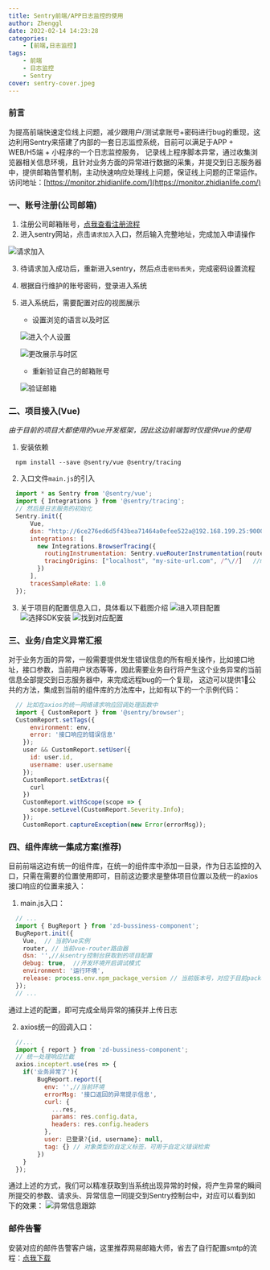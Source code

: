```yaml
---
title: Sentry前端/APP日志监控的使用
author: Zhenggl
date: 2022-02-14 14:23:28
categories:
    - [前端,日志监控]
tags:
    - 前端
    - 日志监控
    - Sentry
cover: sentry-cover.jpeg
---
```


### 前言
为提高前端快速定位线上问题，减少跟用户/测试拿账号+密码进行bug的重现，这边利用Sentry来搭建了内部的一套日志监控系统，目前可以满足于APP + WEB/H5端 + 小程序的一个日志监控服务，
记录线上程序脚本异常，通过收集浏览器相关信息环境，且针对业务方面的异常进行数据的采集，并提交到日志服务器中，提供邮箱告警机制，主动快速响应处理线上问题，保证线上问题的正常运作。
访问地址：[https://monitor.zhidianlife.com/](https://monitor.zhidianlife.com/)

### 一、账号注册(公司邮箱)
1. 注册公司邮箱账号，[点我查看注册流程](http://zims.zhidianlife.com/ps/my/docInfo.html?id=51db2689f0d14b35a60a9ad8aacbe0f8)
2. 进入sentry网站，点击`请求加入`入口，然后输入完整地址，完成加入申请操作

![请求加入](https://img2.zhidianlife.com/image/2022/02/17/3d7c7b11-81ec-416a-82e9-3a1d582307dc.png)

3. 待请求加入成功后，重新进入sentry，然后点击`密码丢失`，完成密码设置流程
4. 根据自行维护的账号密码，登录进入系统
5. 进入系统后，需要配置对应的视图展示
   - 设置浏览的语言以及时区

   ![进入个人设置](https://img2.zhidianlife.com/image/2022/02/17/a2184947-9d3b-4b93-b42b-1dfc1177ed84.png)

   ![更改展示与时区](https://img2.zhidianlife.com/image/2022/02/17/4a783c45-c498-475e-89e2-f83dd2d5edc6.png)

   - 重新验证自己的邮箱账号

   ![验证邮箱](https://img2.zhidianlife.com/image/2022/02/17/c387a049-ba2a-49c4-a711-cc1e1894136b.png)


### 二、项目接入(Vue)
*由于目前的项目大都使用的vue开发框架，因此这边前端暂时仅提供vue的使用*
1. 安装依赖
```shell script
  npm install --save @sentry/vue @sentry/tracing
```

2. 入口文件`main.js`的引入
```javascript
  import * as Sentry from '@sentry/vue';
  import { Integrations } from '@sentry/tracing';
  // 然后是日志服务的初始化
  Sentry.init({
      Vue,
      dsn: "http://6ce276ed6d5f43bea71464a0efee522a@192.168.199.25:9000/2",
      integrations: [
        new Integrations.BrowserTracing({
          routingInstrumentation: Sentry.vueRouterInstrumentation(router),    // router为当前SPA的路由
          tracingOrigins: ["localhost", "my-site-url.com", /^\//]   //my-site-url为api接口服务的地址，用于跟踪api
        })
      ],
      tracesSampleRate: 1.0
  });
```
3. 关于项目的配置信息入口，具体看以下截图介绍
![进入项目配置](https://img2.zhidianlife.com/image/2022/02/17/d050d158-c4fa-46f5-b5c1-65f67a160994.png)
![选择SDK安装](https://img2.zhidianlife.com/image/2022/02/17/b3ec64e8-1c09-4a41-80cf-acc2549b13be.png)
![找到对应配置](https://img2.zhidianlife.com/image/2022/02/17/830190a3-79f9-46bb-a721-0892d4234c99.png)

### 三、业务/自定义异常汇报
对于业务方面的异常，一般需要提供发生错误信息的所有相关操作，比如接口地址，接口参数，当前用户状态等等，因此需要业务自行将产生这个业务异常的当前信息全部提交到日志服务器中，来完成远程bug的一个复现，
这边可以提供1⃣️公共的方法，集成到当前的组件库的方法库中，比如有以下的一个示例代码：
```javascript
  // 比如在axios的统一网络请求响应回调处理函数中
  import { CustomReport } from '@sentry/browser';
  CustomReport.setTags({
      environment: env,
      error: '接口响应的错误信息'
    });
    user && CustomReport.setUser({
      id: user.id,
      username: user.username
    });
    CustomReport.setExtras({
      curl
    })
    CustomReport.withScope(scope => {
      scope.setLevel(CustomReport.Severity.Info);
    });
    CustomReport.captureException(new Error(errorMsg));
```

### 四、组件库统一集成方案(推荐)
目前前端这边有统一的组件库，在统一的组件库中添加一目录，作为日志监控的入口，只需在需要的位置使用即可，目前这边要求是整体项目位置以及统一的axios接口响应的位置来接入：
1. main.js入口：
```javascript
  // ...
  import { BugReport } from 'zd-bussiness-component';
  BugReport.init({
    Vue,  // 当前Vue实例
    router, // 当前vue-router路由器
    dsn: '',//从sentry控制台获取到的项目配置
    debug: true,  //开发环境开启调试模式
    environment: '运行环境',
    release: process.env.npm_package_version // 当前版本号，对应于目前package.json中的version字段
  });
  // ...
```
通过上述的配置，即可完成全局异常的捕获并上传日志

2. axios统一的回调入口：
```javascript
  //...
  import { report } from 'zd-bussiness-component'; 
  // 统一处理响应拦截
  axios.inceptert.use(res => {
  	if('业务异常了'){ 
  		BugReport.report({
  		  env: '',//当前环境
  		  errorMsg: '接口返回的异常提示信息',
  		  curl: {
  		  	...res,
  		  	params: res.config.data,
  		  	headers: res.config.headers
  		  },
  		  user: 已登录?{id, username}: null,
  		  tag: {} // 对象类型的自定义标签，可用于自定义错误检索
  		})
  	}
  });
```
通过上述的方式，我们可以精准获取到当系统出现异常的时候，将产生异常的瞬间所提交的参数、请求头、异常信息一同提交到Sentry控制台中，对应可以看到如下的效果：
![异常信息跟踪](https://img2.zhidianlife.com/image/2022/02/17/b427597a-352f-4e2c-b2b2-088c3cd97711.png)

### 邮件告警
安装对应的邮件告警客户端，这里推荐网易邮箱大师，省去了自行配置smtp的流程：[点我下载](https://dashi.163.com/index.html)
